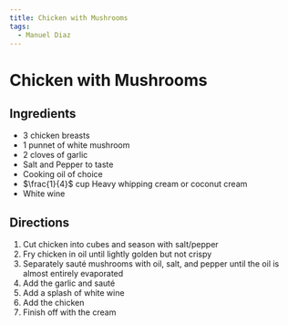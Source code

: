 ```yaml
---
title: Chicken with Mushrooms
tags:
  - Manuel Diaz
---
```


# Chicken with Mushrooms


## Ingredients
- 3 chicken breasts
- 1 punnet of white mushroom
- 2 cloves of garlic
- Salt and Pepper to taste
- Cooking oil of choice
- $\frac{1}{4}$ cup Heavy whipping cream or coconut cream
- White wine
  
## Directions
1. Cut chicken into cubes and season with salt/pepper
2. Fry chicken in oil until lightly golden but not crispy
3. Separately sauté mushrooms with oil, salt, and pepper until the oil is almost entirely evaporated 
4. Add the garlic and sauté 
5. Add a splash of white wine
6. Add the chicken
7. Finish off with the cream 

